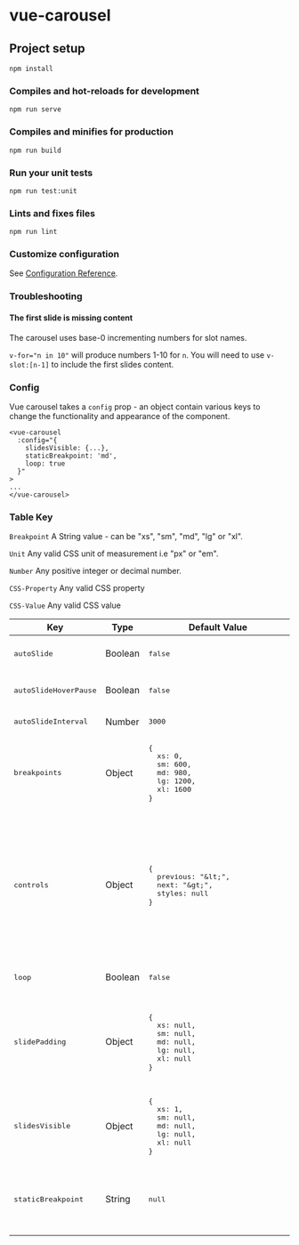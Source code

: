 # vue-carousel

## Project setup
```
npm install
```

### Compiles and hot-reloads for development
```
npm run serve
```

### Compiles and minifies for production
```
npm run build
```

### Run your unit tests
```
npm run test:unit
```

### Lints and fixes files
```
npm run lint
```

### Customize configuration
See [Configuration Reference](https://cli.vuejs.org/config/).

### Troubleshooting

#### The first slide is missing content
The carousel uses base-0 incrementing numbers for slot names.

`v-for="n in 10"` will produce numbers 1-10 for `n`. You will need to use `v-slot:[n-1]` to include the first slides content.

### Config

Vue carousel takes a `config` prop - an object contain various keys to change the functionality and appearance of the component.

```
<vue-carousel
  :config="{
    slidesVisible: {...},
    staticBreakpoint: 'md',
    loop: true
  }"
>
...
</vue-carousel>
```
<!--
| Key             | Type    | Default&nbsp;Value&nbsp;&nbsp;&nbsp; | Optional&nbsp;Values&nbsp;&nbsp;&nbsp; | Description                         |
| :-------------- | :------ | :------------ | :-------------- | :---------------------------------- |
| `controls`      | Object  | `{`<br/>&nbsp;&nbsp;`previous: "&lt;",`<br/>&nbsp;&nbsp;`next: "&gt;"`<br>`}` | `{`<br/>&nbsp;&nbsp;`previous: [String]`<br/>&nbsp;&nbsp;`next: [String]`<br/>`}` | Change the contents of the previous/next controls for the carousel. HTML can be passed in a String. |
| `loop`          | Boolean | `true`  | | Determines if the carousel should loop infintely. If false, carousel will only animate between first and last slide |
| `slidePadding`  | Object  | `{`<br/>&nbsp;&nbsp;`xs: null,`<br/>&nbsp;&nbsp;`sm: null,`<br/>&nbsp;&nbsp;`md: null,`<br/>&nbsp;&nbsp;`lg: null`<br/>&nbsp;&nbsp;`xl: null`<br/>`}` | `{`<br/>&nbsp;&nbsp;`[Breakpoint]: "[Number][unit]",`<br/>&nbsp;&nbsp;`...`<br/>`}` | Change the padding between slides for specific breakpoints. Ensure a unit of measurement is included in the value.<br/>`"20px"` ✓<br/>`"20em"` ✓<br/>`"20"` X |
| `slidesVisible` | Object  | `{`<br/>&nbsp;&nbsp;`xs: 1,`<br/>&nbsp;&nbsp;`sm: null,`<br/>&nbsp;&nbsp;`md: null,`<br/>&nbsp;&nbsp;`lg: null`<br/>&nbsp;&nbsp;`xl: null`<br/>`}` | `{`<br>&nbsp;&nbsp;`[Breakpoint]: [Number],`<br>&nbsp;&nbsp;`...`<br>`}` | Change the number of slides visible at specific breakpoints. The number can be a whole number of decimal. If a breakpoint is null, the carousel will use the value from a previous breakpoint. |
| `staticBreakpoint` | String | `null`       | `null`<br/>`"xs"`<br/>`"sm"`<br/>`"md"`<br/>`"lg"`<br/>`"xl"`  | Determines at which breakpoint the carousel becomes static and shows all content | -->

### Table Key

`Breakpoint`
A String value - can be "xs", "sm", "md", "lg" or "xl".

`Unit`
Any valid CSS unit of measurement i.e "px" or "em".

`Number`
Any positive integer or decimal number.

`CSS-Property`
Any valid CSS property

`CSS-Value`
Any valid CSS value

<table>
  <thead>
    <th>Key</th>
    <th>Type</th>
    <th>Default Value</th>
    <th>Description</th>
  </thead>
  <tbody>
    <!-- autoSlide -->
    <tr>
      <td><pre>autoSlide</pre></td>
      <td>Boolean</td>
      <td><pre style="font-size: 0.8rem; min-width: 250px">false</pre></td>
      </td>
      <td>Detirmines if the carousel will slide automatically based on `autoSlideInterval`.</td>
    </tr>
    <!-- autoSlideHoverPause -->
    <tr>
      <td><pre>autoSlideHoverPause</pre></td>
      <td>Boolean</td>
      <td><pre style="font-size: 0.8rem; min-width: 250px">false</pre></td>
      </td>
      <td>Detirmines if the carousel should stop auto sliding when the mouse hovers the carousel.</td>
    </tr>
    <!-- autoSlideInterval -->
    <tr>
      <td><pre>autoSlideInterval</pre></td>
      <td>Number</td>
      <td><pre style="font-size: 0.8rem; min-width: 250px">3000</pre></td>
      </td>
      <td>Changes the timing for auto slide in milliseconds.</td>
    </tr>
    <!-- breakpoints -->
    <tr>
      <td><pre>breakpoints</pre></td>
      <td>Object</td>
      <td>
<pre style="font-size: 0.8rem; min-width: 250px">
{
  xs: 0,
  sm: 600,
  md: 980,
  lg: 1200,
  xl: 1600
}
</pre>
      </td>
      </td>
      <td>Customise the breakpoints. All breakpoints must be defined and values must be valid or default will be used.</td>
    </tr>
    <!-- controls -->
    <tr>
      <td><pre>controls</pre></td>
      <td>Object</td>
      <td>
<pre style="font-size: 0.8rem; min-width: 250px">
{
  previous: "&amp;lt;",
  next: "&amp;gt;",
  styles: null
}
</pre>
      </td>
      <td>
        Change the contents and styles of the previous/next controls for the carousel. HTML can be passed in a String.<br/> Styles must be passed as an object.
        Example:
<pre style="font-size: 0.8rem; min-width: 250px">
{
  previous: '<i class="fa fa-arrow-left">',
  next: '<i class="fa fa-arrow-right">',
  styles: {
    background-color: '#000',
    color: 'white',
    border-radius: '10px'
  }
}
</pre>
      </td>
    </tr>
    <!-- loop -->
    <tr>
      <td><pre>loop</pre></td>
      <td>Boolean</td>
      <td><pre style="font-size: 0.8rem; min-width: 250px">false</pre></td>
      <td>Determines if the carousel should loop infintely. If false, carousel will only animate between first and last slide.</td>
    </tr>
    <!-- slidePadding -->
    <tr>
      <td><pre>slidePadding</pre></td>
      <td>Object</td>
      <td>
<pre style="font-size: 0.8rem; min-width: 250px">
{
  xs: null,
  sm: null,
  md: null,
  lg: null,
  xl: null
}
</pre>
      </td>
      <td>
        Change the padding between slides for specific breakpoints. Ensure a unit of measurement is included in the value.<br/>
        "20px" ✓<br/>
        "20em" ✓<br/>
        "20" X<br/>
        If all breakpoints are null (default), a fallback CSS padding value is used.
      </td>
    </tr>
    <!-- slidesVisible -->
    <tr>
      <td><pre>slidesVisible</pre></td>
      <td>Object</td>
      <td>
<pre style="font-size: 0.8rem; min-width: 250px">
{
  xs: 1,
  sm: null,
  md: null,
  lg: null,
  xl: null
}
</pre>
      </td>
      <td>Change the number of slides visible at specific breakpoints. The number can be a whole number or decimal. If a breakpoint is null, the carousel will use the value from a previous breakpoint.</td>
    </tr>
    <!-- staticBreakpoint -->
    <tr>
      <td><pre>staticBreakpoint</pre></td>
      <td>String</td>
      <td><pre style="font-size: 0.8rem; min-width: 250px">null</pre></td>
      <td>
        Removes the carousel functionality and animation at the specified breakpoint and shows all items on screen.</br>
        Optional Values:
        <pre style="font-size: 0.8rem; min-width: 250px">null | "xs" | "sm" | "md" | "lg" | "xl"</pre></td></pre>
      </td>
    </tr>
  </tbody>
</table>
